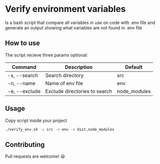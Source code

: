 # Verify environment variables

Is a bash script that compare all variables in use on code with .env file and generate an output showing what variables are not found in .env file

## How to use

The script recieve three params optional:
  
| Command | Description | Default
| --- | --- | --- |
| -s, --search | Search directory | src
| -n, --name | Name of env file | env
| -e, --exclude | Exclude directories to search | node_modules

## Usage

Copy script inside your project

```bash
./verify_env.sh -s src -n env -e dist,node_modules
```

## Contributing
Pull requests are welcome! :smiley: 
